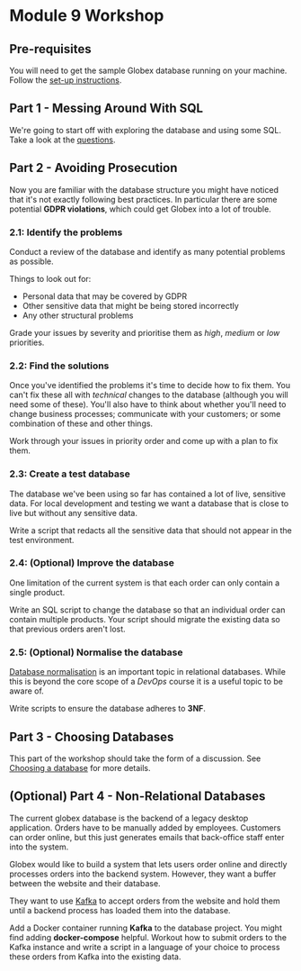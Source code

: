 # Module 9 Workshop

## Pre-requisites

You will need to get the sample Globex database running on your machine. Follow the [set-up instructions](https://github.com/CorndelWithSoftwire/Globex-Database).

## Part 1 - Messing Around With SQL

We're going to start off with exploring the database and using some SQL. Take a look at the [questions](./globex-questions.md).

## Part 2 - Avoiding Prosecution

Now you are familiar with the database structure you might have noticed that it's not exactly following best practices. In particular there are some potential **GDPR violations**, which could get Globex into a lot of trouble.

### 2.1: Identify the problems

Conduct a review of the database and identify as many potential problems as possible.

Things to look out for:

- Personal data that may be covered by GDPR
- Other sensitive data that might be being stored incorrectly
- Any other structural problems

Grade your issues by severity and prioritise them as _high_, _medium_ or _low_ priorities.

### 2.2: Find the solutions

Once you've identified the problems it's time to decide how to fix them. You can't fix these all with _technical_ changes to the database (although you will need some of these). You'll also have to think about whether you'll need to change business processes; communicate with your customers; or some combination of these and other things.

Work through your issues in priority order and come up with a plan to fix them.

### 2.3: Create a test database

The database we've been using so far has contained a lot of live, sensitive data. For local development and testing we want a database that is close to live but without any sensitive data.

Write a script that redacts all the sensitive data that should not appear in the test environment.

### 2.4: (Optional) Improve the database

One limitation of the current system is that each order can only contain a single product.

Write an SQL script to change the database so that an individual order can contain multiple products. Your script should migrate the existing data so that previous orders aren't lost.

### 2.5: (Optional) Normalise the database

[Database normalisation](https://en.wikipedia.org/wiki/Database_normalization) is an important topic in relational databases. While this is beyond the core scope of a _DevOps_ course it is a useful topic to be aware of.

Write scripts to ensure the database adheres to **3NF**.

## Part 3 - Choosing Databases

This part of the workshop should take the form of a discussion. See [Choosing a database](./choosing-a-database.md) for more details.

## (Optional) Part 4 - Non-Relational Databases

The current globex database is the backend of a legacy desktop application. Orders have to be manually added by employees. Customers can order online, but this just generates emails that back-office staff enter into the system.

Globex would like to build a system that lets users order online and directly processes orders into the backend system. However, they want a buffer between the website and their database.

They want to use [Kafka](https://kafka.apache.org/) to accept orders from the website and hold them until a backend process has loaded them into the database.

Add a Docker container running **Kafka** to the database project. You might find adding **docker-compose** helpful. Workout how to submit orders to the Kafka instance and write a script in a language of your choice to process these orders from Kafka into the existing data.

